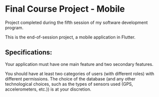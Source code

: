 # Final Course Project - Mobile

Project completed during the fifth session of my software development program.

This is the end-of-session project, a mobile application in Flutter.

## Specifications:

Your application must have one main feature and two secondary features.

You should have at least two categories of users (with different roles) with different permissions. The choice of the database (and any other technological choices, such as the types of sensors used (GPS, accelerometers, etc.)) is at your discretion.
